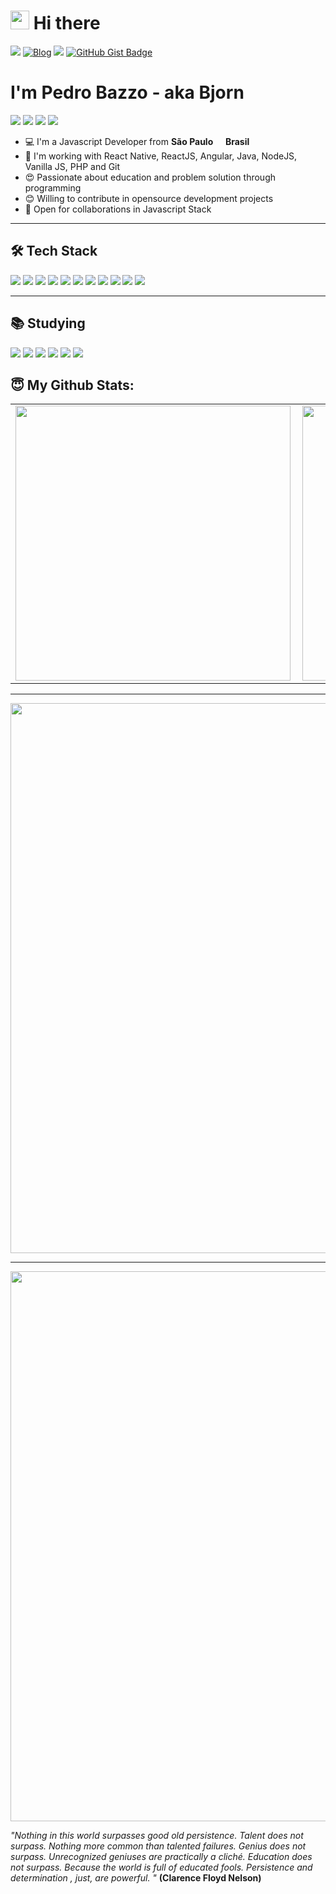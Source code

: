 <h1><img src="https://emojis.slackmojis.com/emojis/images/1531849430/4246/blob-sunglasses.gif?1531849430" width="30"/> Hi there</h1>

<p align="center">
  
  <a href="http://pedropbazzo.com.br"><img src="https://img.shields.io/badge/pedropbazzo-brightgreen"></a>
  [![Blog](https://img.shields.io/badge/Blog-black)](http://pedropbazzo.com.br)
  <a href="https://pedropbazzo.github.io/online-cv/"><img src="https://img.shields.io/badge/My%20online%20curriculum-0077B5.svg"></a>
  [![GitHub Gist Badge](https://img.shields.io/badge/GitHub_Gist-black)](https://gist.github.com/pedropbazzo)
  </p>

<h1>I'm Pedro Bazzo - aka Bjorn</h1>

<a href="https://www.linkedin.com/in/pedropbazzo/"><img src="https://img.shields.io/badge/linkedin-0077B5.svg?style=for-the-badge&logo=linkedin&logoColor=white"></a>
<a href="https://www.instagram.com/pedropbazzo/"><img src="https://img.shields.io/badge/instagram-E4405F.svg?style=for-the-badge&logo=instagram&logoColor=white"></a>
<a href="mailto:developerpedropbazzo@gmail.com"><img src="https://img.shields.io/badge/e‑mail-D14836.svg?style=for-the-badge&logo=GMail&logoColor=white"></a>
<a href="https://www.npmjs.com/~pedropbazzo"><img src="https://img.shields.io/badge/npm-black.svg?style=for-the-badge&logo=npm&logoColor=black"></a>
<ul>
  <li>💻 I'm a Javascript Developer from <b>São Paulo <img src="https://image.flaticon.com/icons/svg/197/197386.svg" width="13"/> Brasil</b></li>
  <li>💾 I'm working with React Native, ReactJS, Angular, Java, NodeJS, Vanilla JS, PHP and Git</li>
  <li>😍 Passionate about education and problem solution through programming</li>
  <li>😊 Willing to contribute in opensource development projects</li>
  <li>🤝 Open for collaborations in Javascript Stack</li>
</ul>

---

## 🛠 Tech Stack

<p>
  <img src="https://img.shields.io/badge/javascript%20-%23323330.svg?&style=for-the-badge&logo=javascript&logoColor=%23F7DF1E"/>
  <img src="https://img.shields.io/badge/typescript%20-%23007ACC.svg?&style=for-the-badge&logo=typescript&logoColor=white"/>
  <img src="https://img.shields.io/badge/angular%20-FF0000.svg?&style=for-the-badge&logo=angular&logoColor=white"/>
  <img src="https://img.shields.io/badge/react%20-%2320232a.svg?&style=for-the-badge&logo=react&logoColor=%2361DAFB"/>
  <img src="https://img.shields.io/badge/react_native%20-%2320232a.svg?&style=for-the-badge&logo=react&logoColor=%2361DAFB"/>
  <img src="https://img.shields.io/badge/node.js%20-%2343853D.svg?&style=for-the-badge&logo=node.js&logoColor=white"/>
  <img src="https://img.shields.io/badge/git%20-%23F05033.svg?&style=for-the-badge&logo=git&logoColor=white"/>
  <img src="https://img.shields.io/badge/github%20-%23121011.svg?&style=for-the-badge&logo=github&logoColor=white"/>
  <img src="https://img.shields.io/badge/php%20-6A5ACD.svg?&style=for-the-badge&logo=php&logoColor=white"/>
  <img src="https://img.shields.io/badge/java%20-FF0000.svg?&style=for-the-badge&logo=java&logoColor=white"/>
  <img src="https://img.shields.io/badge/python%20-314690.svg?&style=for-the-badge&logo=python&logoColor=white"/>
</p>

---

## 📚 Studying

<p>
<img src="https://img.shields.io/badge/elixir%20-314690.svg?&style=for-the-badge&logo=elixir&logoColor=white"/>
<img src="https://img.shields.io/badge/ruby%20-FF0000.svg?&style=for-the-badge&logo=ruby&logoColor=white"/>
<img src="https://img.shields.io/badge/go%20-87CEFA.svg?&style=for-the-badge&logo=go&logoColor=white"/>
<img src="https://img.shields.io/badge/kotlin%20-bf40bf.svg?&style=for-the-badge&logo=kotlin&logoColor=white"/>
<img src="https://img.shields.io/badge/swift%20-e68a19.svg?&style=for-the-badge&logo=swift&logoColor=white"/>
<img src="https://img.shields.io/badge/android-greem.svg?&style=for-the-badge&logo=android&logoColor=white"/>
</p>

## 😇 My Github Stats:

<center>
<table>
  <tr>
      <td><img width="440px" align="left" src="https://github-readme-stats.vercel.app/api?username=pedropbazzo&show_icons=true&theme=dracula&line_height=27" /></td>
     </td>
      <td><img width="440px" align="left" src="https://github-readme-stats.vercel.app/api/top-langs/?username=pedropbazzo&show_icons=true&theme=dracula&line_height=27"  /></td>
  </tr>  
</table>
</center>

  ---
  <img width="880px" align="center" src="https://github-readme-streak-stats.herokuapp.com/?user=pedropbazzo&&theme=dracula"/>
  
  ---
  
  <img width="880px" align="center" src="https://activity-graph.herokuapp.com/graph?username=pedropbazzo&theme=dracula"/>


*"Nothing in this world surpasses good old persistence. Talent does not surpass. Nothing more common than talented failures. Genius does not surpass. Unrecognized geniuses are practically a cliché. Education does not surpass. Because the world is full of educated fools. Persistence and determination , just, are powerful. "* **(Clarence Floyd Nelson)**
